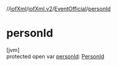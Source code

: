 //[iofXml](../../../index.md)/[iofXml.v2](../index.md)/[EventOfficial](index.md)/[personId](person-id.md)

# personId

[jvm]\
protected open var [personId](person-id.md): [PersonId](../-person-id/index.md)
